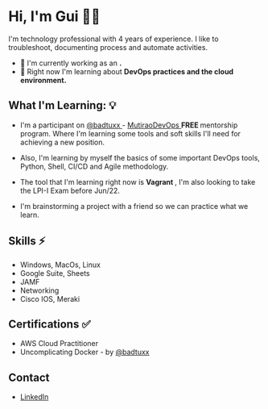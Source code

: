 # Hi, I'm Gui 🤘🏽


I'm technology professional with 4 years of experience. I like to troubleshoot, documenting process and automate activities. 

* 🔭 I'm currently working as an <strong> . </strong>
* 🌱 Right now I'm learning about <strong> DevOps practices and the cloud environment. </strong>


## What I'm Learning: 💡
- I'm a participant on <a href=https://github.com/badtuxx> @badtuxx </a> - <a href=https://github.com/badtuxx/MutiraoDevOps> MutiraoDevOps </a> <strong> FREE </strong> mentorship program. Where I'm learning some tools and soft skills I'll need for achieving a new position.

- Also, I'm learning by myself the basics of some important DevOps tools, Python, Shell, CI/CD and Agile methodology.
- The tool that I'm learning right now is <strong> Vagrant </strong>, I'm also looking to take the LPI-I Exam before Jun/22.
- I'm brainstorming a project with a friend so we can practice what we learn.

## Skills ⚡

- Windows, MacOs, Linux
- Google Suite, Sheets
- JAMF
- Networking
- Cisco IOS, Meraki

## Certifications ✅
- AWS Cloud Practitioner
- Uncomplicating Docker - by <a href=https://github.com/badtuxx> @badtuxx </a>

## Contact
- <a href="https://www.linkedin.com/in/guilherme-rodrigues07/">LinkedIn</a>
